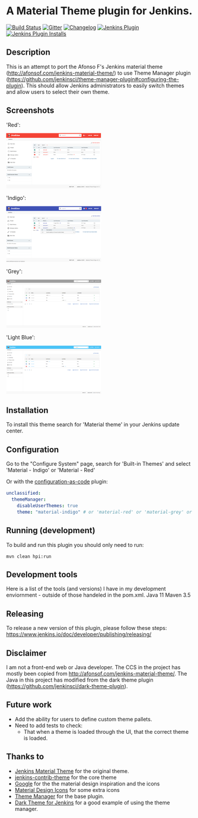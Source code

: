 # A Material Theme plugin for Jenkins.

[![Build Status](https://ci.jenkins.io/job/Plugins/job/material-theme-plugin/job/master/badge/icon)](https://ci.jenkins.io/job/Plugins/job/material-theme-plugin/job/master/)
[![Gitter](https://badges.gitter.im/jenkinsci/ux-sig.svg)](https://gitter.im/jenkinsci/ux-sig?utm_source=badge&utm_medium=badge&utm_campaign=pr-badge)
[![Changelog](https://img.shields.io/github/v/release/jenkinsci/material-theme-plugin.svg?label=changelog)](https://github.com/jenkinsci/material-theme-plugin/releases/)
[![Jenkins Plugin](https://img.shields.io/jenkins/plugin/v/material-theme.svg)](https://plugins.jenkins.io/material-theme)
[![Jenkins Plugin Installs](https://img.shields.io/jenkins/plugin/i/material-theme.svg?color=blue)](https://plugins.jenkins.io/material-theme)

## Description
This is an attempt to port the Afonso F's Jenkins material theme (http://afonsof.com/jenkins-material-theme/) to use Theme Manager plugin (https://github.com/jenkinsci/theme-manager-plugin#configuring-the-plugin).
This should allow Jenkins administrators to easily switch themes and allow users to select their own theme.

## Screenshots
'Red':

[![Screenshot jenkins-material-red main](screenshots/red_main_small.png)](screenshots/red_main_large.png)

'Indigo':

[![Screenshot jenkins-material-red main](screenshots/indigo_main_small.png)](screenshots/indigo_main_large.png)

'Grey':

[![Screenshot jenkins-material-red main](screenshots/grey_main_small.png)](screenshots/grey_main_large.png)

'Light Blue':

[![Screenshot jenkins-material-red main](screenshots/light_blue_main_small.png)](screenshots/light_blue_main_large.png)

## Installation
To install this theme search for 'Material theme' in your Jenkins update center.

## Configuration
Go to the "Configure System" page, search for 'Built-in Themes' and select 'Material - Indigo' or 'Material - Red'

Or with the [configuration-as-code](https://github.com/jenkinsci/configuration-as-code-plugin) plugin:

```yaml
unclassified:
  themeManager:
    disableUserThemes: true
    theme: "material-indigo" # or 'material-red' or 'material-grey' or 'material-light-blue' 
```

## Running (development)
To build and run this plugin you should only need to run:
```
mvn clean hpi:run
```

## Development tools
Here is a list of the tools (and versions) I have in my development enviornment - outside of those handeled in the pom.xml.
Java 11
Maven 3.5


## Releasing
To release a new version of this plugin, please follow these steps: 
https://www.jenkins.io/doc/developer/publishing/releasing/

## Disclaimer
I am not a front-end web or Java developer. The CCS in the project has mostly been copied from http://afonsof.com/jenkins-material-theme/. The Java in this project has modified from the dark theme plugin (https://github.com/jenkinsci/dark-theme-plugin). 

## Future work
- Add the ability for users to define custom theme pallets.
- Need to add tests to check:
  - That when a theme is loaded through the UI, that the correct theme is loaded.

## Thanks to
- [Jenkins Material Theme][jenkins-material-theme] for the original theme.
- [jenkins-contrib-theme][jenkins-contrib-theme] for the core theme
- [Google][google] for the the material design inspiration and the icons
- [Material Design Icons][material-design-icons] for some extra icons
- [Theme Manager][theme-manager-plugin] for the base plugin.
- [Dark Theme for Jenkins][dark-theme-plugin] for a good example of using the theme manager.

[jenkins-contrib-theme]: https://github.com/jenkins-contrib-themes/jenkins-core-theme
[google]: https://www.google.com/design/spec/material-design/introduction.html
[material-design-icons]: https://materialdesignicons.com/
[jenkins-material-theme]: https://github.com/afonsof/jenkins-material-theme
[theme-manager-plugin]: https://plugins.jenkins.io/theme-manager/
[dark-theme-plugin]: https://plugins.jenkins.io/dark-theme/
